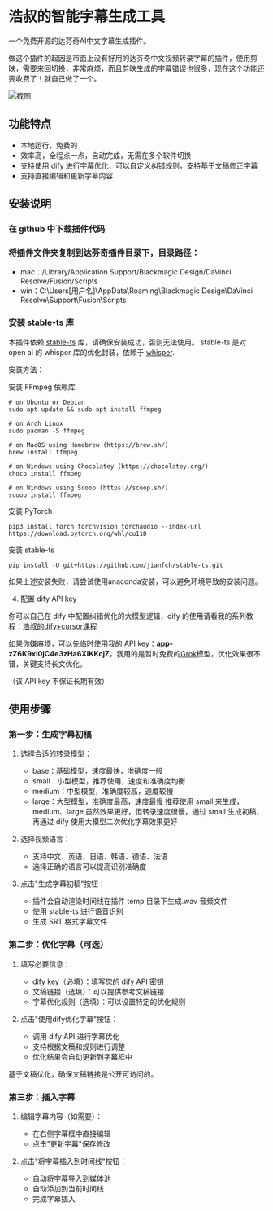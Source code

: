 # 浩叔的智能字幕生成工具

一个免费开源的达芬奇AI中文字幕生成插件。

做这个插件的起因是市面上没有好用的达芬奇中文视频转录字幕的插件，使用剪映，需要来回切换，非常麻烦，而且剪映生成的字幕错误也很多，现在这个功能还要收费了！就自己做了一个。

![截图](https://file.notion.so/f/f/39985f86-f597-45fc-b3c5-965c6cec3f22/2b7fa505-ea21-48ec-b236-5462cc37deda/iShot_2024-11-08_10.23.03.png?table=block&id=1385b7e2-7560-804d-91e5-d777fd2f507a&spaceId=39985f86-f597-45fc-b3c5-965c6cec3f22&expirationTimestamp=1731124800000&signature=QU3-67gIsxg4iEi3yfyjyCR6uCycgE0xhh9foLLn2e0&downloadName=iShot_2024-11-08_10.23.03.png)


## 功能特点

- 本地运行，免费的
- 效率高，全程点一点，自动完成，无需在多个软件切换
- 支持使用 dify 进行字幕优化，可以自定义纠错规则，支持基于文稿修正字幕
- 支持直接编辑和更新字幕内容

## 安装说明

### 在 github 中下载插件代码

### 将插件文件夹复制到达芬奇插件目录下，目录路径：
   - mac：/Library/Application Support/Blackmagic Design/DaVinci Resolve/Fusion/Scripts
   - win：C:\Users\[用户名]\AppData\Roaming\Blackmagic Design\DaVinci Resolve\Support\Fusion\Scripts

### 安装 stable-ts 库


本插件依赖 [stable-ts](https://github.com/jianfch/stable-ts) 库，请确保安装成功，否则无法使用。
stable-ts 是对 open ai 的 whisper 库的优化封装，依赖于 [whisper](https://github.com/openai/whisper).

安装方法：


安装 FFmpeg 依赖库

```
# on Ubuntu or Debian
sudo apt update && sudo apt install ffmpeg

# on Arch Linux
sudo pacman -S ffmpeg

# on MacOS using Homebrew (https://brew.sh/)
brew install ffmpeg

# on Windows using Chocolatey (https://chocolatey.org/)
choco install ffmpeg

# on Windows using Scoop (https://scoop.sh/)
scoop install ffmpeg
```

安装 PyTorch

```
pip3 install torch torchvision torchaudio --index-url https://download.pytorch.org/whl/cu118
```

安装 stable-ts

```
pip install -U git+https://github.com/jianfch/stable-ts.git
```

如果上述安装失败，请尝试使用anaconda安装，可以避免环境导致的安装问题。


4. 配置 dify API key

你可以自己在 dify 中配置纠错优化的大模型逻辑，dify 的使用请看我的系列教程：[浩叔的dify+cursor课程](https://space.bilibili.com/1055596703/channel/collectiondetail?sid=3993222)

如果你嫌麻烦，可以先临时使用我的 API key：**app-zZ6K9xI0jC4e3zHa6XiKKcjZ**，我用的是暂时免费的[Grok](https://x.ai/api)模型，优化效果很不错，关键支持长文优化。

（该 API key 不保证长期有效）


## 使用步骤

### 第一步：生成字幕初稿

1. 选择合适的转录模型：
   - base：基础模型，速度最快，准确度一般
   - small：小型模型，推荐使用，速度和准确度均衡
   - medium：中型模型，准确度较高，速度较慢
   - large：大型模型，准确度最高，速度最慢
 推荐使用 small 来生成，medium、large 虽然效果更好，但转录速度很慢，通过 small 生成初稿，再通过 dify 使用大模型二次优化字幕效果更好
2. 选择视频语言：
   - 支持中文、英语、日语、韩语、德语、法语
   - 选择正确的语言可以提高识别准确度

3. 点击"生成字幕初稿"按钮：
   - 插件会自动渲染时间线在插件 temp 目录下生成.wav 音频文件
   - 使用 stable-ts 进行语音识别
   - 生成 SRT 格式字幕文件

### 第二步：优化字幕（可选）

1. 填写必要信息：
   - dify key（必填）：填写您的 dify API 密钥
   - 文稿链接（选填）：可以提供参考文稿链接
   - 字幕优化规则（选填）：可以设置特定的优化规则

2. 点击"使用dify优化字幕"按钮：
   - 调用 dify API 进行字幕优化
   - 支持根据文稿和规则进行调整
   - 优化结果会自动更新到字幕框中

基于文稿优化，确保文稿链接是公开可访问的。

### 第三步：插入字幕

1. 编辑字幕内容（如需要）：
   - 在右侧字幕框中直接编辑
   - 点击"更新字幕"保存修改

2. 点击"将字幕插入到时间线"按钮：
   - 自动将字幕导入到媒体池
   - 自动添加到当前时间线
   - 完成字幕插入

